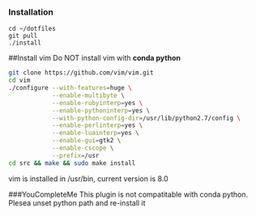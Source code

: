 ### Installation
```
cd ~/dotfiles
git pull
./install
```
##Install vim
Do NOT install vim with **conda python**
```bash
git clone https://github.com/vim/vim.git
cd vim
./configure --with-features=huge \
            --enable-multibyte \
            --enable-rubyinterp=yes \
            --enable-pythoninterp=yes \
            --with-python-config-dir=/usr/lib/python2.7/config \
            --enable-perlinterp=yes \
            --enable-luainterp=yes \
            --enable-gui=gtk2 \
            --enable-cscope \
            --prefix=/usr
cd src && make && sudo make install
```
vim is installed in /usr/bin, current version is 8.0

###YouCompleteMe
This plugin is not compatitable with conda python. Plesea unset python path and re-install it

